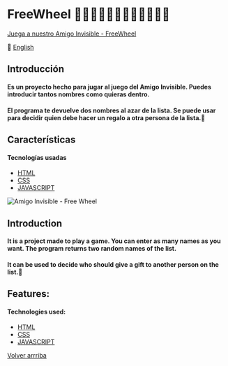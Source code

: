 <a name="top"></a>
# FreeWheel :tada::tada::tada::tada::confetti_ball::confetti_ball::confetti_ball::confetti_ball::gift::gift::gift::gift:
[Juega a nuestro Amigo Invisible - FreeWheel](https://htmlpreview.github.io/?https://github.com/ecremades/FreeWheel/blob/main/index.html)

:england: [English](#english)
 
## Introducción
#### Es un proyecto hecho para jugar al juego del Amigo Invisible. Puedes introducir tantos nombres como quieras dentro. 
#### El programa te devuelve dos nombres al azar de la lista. Se puede usar para decidir quien debe hacer un regalo a otra persona de la lista.:gift:

## Características

#### Tecnologías usadas

* [HTML](https://github.com/ecremades/FreeWheel/blob/main/index.html)
* [CSS](https://github.com/ecremades/FreeWheel/blob/main/css/style.css)
* [JAVASCRIPT](https://github.com/ecremades/FreeWheel/tree/main/js) 



![Amigo Invisible - Free Wheel](https://github.com/ecremades/FreeWheel/blob/main/img/amigoInvisible.jpg)

<a name="english"></a>
## Introduction
#### It is a project made to play a game. You can enter as many names as you want. The program returns two random names of the list.
#### It can be used to decide who should give a gift to another person on the list.:gift:

## Features:

#### Technologies used:

* [HTML](https://github.com/ecremades/FreeWheel/blob/main/index.html)
* [CSS](https://github.com/ecremades/FreeWheel/blob/main/css/style.css)
* [JAVASCRIPT](https://github.com/ecremades/FreeWheel/tree/main/js) 


[Volver arrriba](#top)
